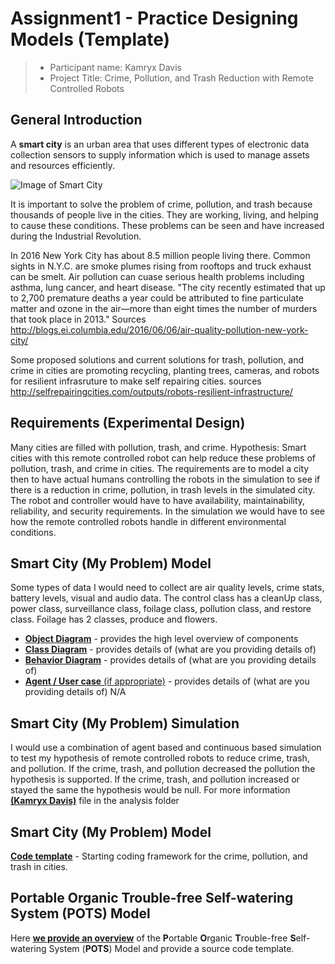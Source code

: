 # Assignment1 - Practice Designing Models (Template)


> * Participant name: Kamryx Davis
> * Project Title: Crime, Pollution, and Trash Reduction with Remote Controlled Robots

## General Introduction

A **smart city** is an urban area that uses different types of electronic data collection sensors to supply information which is used to manage assets and resources efficiently.

![Image of Smart City](images/smartcity.png)


It is important to solve the problem of crime, pollution, and trash because thousands of people live in the cities. They are working, living, and helping to cause these conditions. These problems can be seen and have increased during the Industrial Revolution.


In 2016 New York City has about 8.5 million people living there. Common sights in N.Y.C. are smoke plumes rising from rooftops and truck exhaust can be smelt. Air pollution can cuase serious health problems including asthma, lung cancer, and heart disease. "The city recently estimated that up to 2,700 premature deaths a year could be attributed to fine particulate matter and ozone in the air—more than eight times the number of murders that took place in 2013." 
Sources http://blogs.ei.columbia.edu/2016/06/06/air-quality-pollution-new-york-city/


Some proposed solutions and current solutions for trash, pollution, and crime in cities are promoting recycling, planting trees, cameras, and robots for resilient infrasruture to make self repairing cities. 
sources http://selfrepairingcities.com/outputs/robots-resilient-infrastructure/

## Requirements (Experimental Design)
Many cities are filled with pollution, trash, and crime. Hypothesis: Smart cities with this remote controlled robot can help reduce these problems of pollution, trash, and crime in cities. The requirements are to model a city then to have actual humans controlling the robots in the simulation to see if there is a reduction in crime, pollution, in trash levels in the simulated city. The robot and controller would have to have availability, maintainability, reliability, and security requirements. In the simulation we would have to see how the remote controlled robots handle in different environmental conditions.


## Smart City (My Problem) Model
Some types of data I would need to collect are air quality levels, crime stats, battery levels, visual and audio data. The control class has a cleanUp class, power class, surveillance class, foilage class, pollution class, and restore class. Foilage has 2 classes, produce and flowers.



* [**Object Diagram**](model/object_diagram.md) - provides the high level overview of components
* [**Class Diagram**](model/class_diagram.md) - provides details of (what are you providing details of)
* [**Behavior Diagram**](model/behavior_diagram.md) - provides details of (what are you providing details of)
* [**Agent / User case** (if appropriate)](model/agent_usecase_diagram.md) - provides details of (what are you providing details of) N/A

## Smart City (My Problem) Simulation
I would use a combination of agent based and continuous based simulation to test my hypothesis of remote controlled robots to reduce crime, trash, and pollution. If the crime, trash, and pollution decreased the pollution the hypothesis is supported. If the crime, trash, and pollution increased or stayed the same the hypothesis would be null. For more information [**(Kamryx Davis)**](analysis/README.md) file in the analysis folder   


## Smart City (My Problem) Model
[**Code template**](code/README.md) - Starting coding framework for the crime, pollution, and trash in cities.

## **P**ortable **O**rganic **T**rouble-free **S**elf-watering System (**POTS**) Model
Here [**we provide an overview**](code/POTS_system/README.md) of the **P**ortable **O**rganic **T**rouble-free **S**elf-watering System (**POTS**) Model and provide a source code template.
